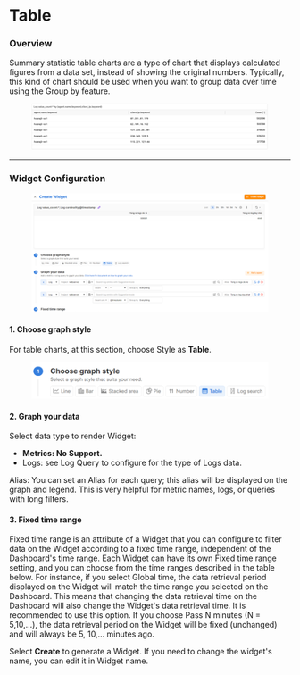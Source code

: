 # Table

### Overview

Summary statistic table charts are a type of chart that displays calculated figures from a data set, instead of showing the original numbers. Typically, this kind of chart should be used when you want to group data over time using the Group by feature.

<figure><img src="../../../../.gitbook/assets/image (70) (1) (1).png" alt=""><figcaption></figcaption></figure>

***

### Widget Configuration

<figure><img src="../../../../.gitbook/assets/image (71) (1) (1).png" alt=""><figcaption></figcaption></figure>

#### 1. Choose graph style

For table charts, at this section, choose Style as **Table**.

<figure><img src="../../../../.gitbook/assets/image (72) (1) (1).png" alt="" width="563"><figcaption></figcaption></figure>

#### 2. Graph your data

Select data type to render Widget:

* **Metrics: No Support.**
* Logs: see Log Query to configure for the type of Logs data.

Alias: You can set an Alias for each query; this alias will be displayed on the graph and legend. This is very helpful for metric names, logs, or queries with long filters.

#### 3. Fixed time range

Fixed time range is an attribute of a Widget that you can configure to filter data on the Widget according to a fixed time range, independent of the Dashboard's time range. Each Widget can have its own Fixed time range setting, and you can choose from the time ranges described in the table below. For instance, if you select Global time, the data retrieval period displayed on the Widget will match the time range you selected on the Dashboard. This means that changing the data retrieval time on the Dashboard will also change the Widget's data retrieval time. It is recommended to use this option. If you choose Pass N minutes (N = 5,10,...), the data retrieval period on the Widget will be fixed (unchanged) and will always be 5, 10,... minutes ago.

Select **Create** to generate a Widget. If you need to change the widget's name, you can edit it in Widget name.
